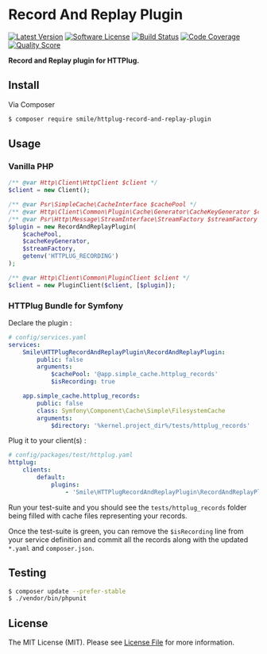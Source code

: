 # Record And Replay Plugin

[![Latest Version](https://img.shields.io/packagist/v/smile/httplug-record-and-replay-plugin.svg?style=flat-square)](https://github.com/Smile-SA/httplug-record-and-replay-plugin/releases)
[![Software License](https://img.shields.io/badge/license-MIT-brightgreen.svg?style=flat-square)](LICENSE)
[![Build Status](https://img.shields.io/travis/Smile-SA/httplug-record-and-replay-plugin.svg?style=flat-square)](https://travis-ci.org/Smile-SA/httplug-record-and-replay-plugin)
[![Code Coverage](https://img.shields.io/scrutinizer/coverage/g/Smile-SA/httplug-record-and-replay-plugin.svg?style=flat-square)](https://scrutinizer-ci.com/g/Smile-SA/httplug-record-and-replay-plugin)
[![Quality Score](https://img.shields.io/scrutinizer/g/Smile-SA/httplug-record-and-replay-plugin.svg?style=flat-square)](https://scrutinizer-ci.com/g/Smile-SA/httplug-record-and-replay-plugin)
<!--
[![Total Downloads](https://img.shields.io/packagist/dt/smile/httplug-record-and-replay-plugin.svg?style=flat-square)](https://packagist.org/packages/smile/httplug-record-and-replay-plugin)
-->

**Record and Replay plugin for HTTPlug.**


## Install

Via Composer

``` bash
$ composer require smile/httplug-record-and-replay-plugin
```


## Usage

### Vanilla PHP

```php
/** @var Http\Client\HttpClient $client */
$client = new Client();

/** @var Psr\SimpleCache\CacheInterface $cachePool */
/** @var Http\Client\Common\Plugin\Cache\Generator\CacheKeyGenerator $cacheKeyGenerator */
/** @var Psr\Http\Message\StreamInterface\StreamFactory $streamFactory */
$plugin = new RecordAndReplayPlugin(
    $cachePool,
    $cacheKeyGenerator,
    $streamFactory,
    getenv('HTTPLUG_RECORDING')
);

/** @var Http\Client\Common\PluginClient $client */
$client = new PluginClient($client, [$plugin]);
```

### HTTPlug Bundle for Symfony

Declare the plugin :
```yaml
# config/services.yaml
services:
    Smile\HTTPlugRecordAndReplayPlugin\RecordAndReplayPlugin:
        public: false
        arguments:
            $cachePool: '@app.simple_cache.httplug_records'
            $isRecording: true

    app.simple_cache.httplug_records:
        public: false
        class: Symfony\Component\Cache\Simple\FilesystemCache
        arguments:
            $directory: '%kernel.project_dir%/tests/httplug_records'
```

Plug it to your client(s) :
```yaml
# config/packages/test/httplug.yaml
httplug:
    clients:
        default:
            plugins:
                - 'Smile\HTTPlugRecordAndReplayPlugin\RecordAndReplayPlugin'
```

Run your test-suite and you should see the `tests/httplug_records` folder being filled with cache files representing your records.

Once the test-suite is green, you can remove the `$isRecording` line from your service definition and commit all the records along with the updated `*.yaml` and `composer.json`.

## Testing

``` bash
$ composer update --prefer-stable
$ ./vendor/bin/phpunit
```


## License

The MIT License (MIT). Please see [License File](LICENSE) for more information.
